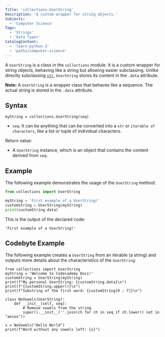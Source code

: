 ```yaml
---
Title: 'collections.UserString'
Description: 'A custom wrapper for string objects.'
Subjects:
  - 'Computer Science'
Tags:
  - 'Strings'
  - 'Data Types'
CatalogContent:
  - 'learn-python-3'
  - 'paths/computer-science'
---
```


A `UserString` is a class in the `collections` module. It is a custom wrapper for string objects, behaving like a string but allowing easier subclassing. Unlike directly subclassing [`str`](<(https://www.codecademy.com/resources/docs/python/dictionaries)>), `UserString` stores its content in the `.data` attribute.

**Note:** A `UserString` is a wrapper class that behaves like a sequence. The actual string is stored in the `.data` attribute.

## Syntax

```pseudo
myString = collections.UserString(seq)
```

- `seq`: It can be anything that can be converted into a `str` or `iterable of characters`, like a list or tuple of individual characters.

Return value:

- A `UserString` instance, which is an object that contains the content derived from `seq`.

## Example

The following example demonstrates the usage of the `UserString` method:

```py
from collections import UserString

myString = 'First example of a UserString!'
customString = UserString(myString)
print(customString.data)
```

This is the output of the declared code:

```shell
'First example of a UserString!'
```

## Codebyte Example

The following example creates a `UserString` from an iterable (a string) and outputs more details about the characteristics of the `UserString`:

```codebyte/python
from collections import UserString
myString = 'Welcome to Codecademy Docs!'
customString = UserString(myString)
print(f"My personal UserString: {customString.data}\n")
print(f"{customString.upper()}\n")
print(f"Substring of the first word: {customString[0 : 7]}\n")

class NoVowels(UserString):
    def __init__(self, seq):
        # Remove vowels from the string
        super().__init__(''.join(ch for ch in seq if ch.lower() not in "aeiou"))

s = NoVowels("Hello World")
print(f"Word without any vowels left: {s}")
```

